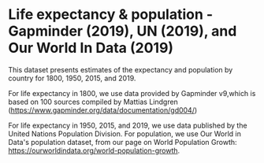 # Life expectancy & population - Gapminder (2019), UN (2019), and Our World In Data (2019)

This dataset presents estimates of the expectancy and population by country for 1800, 1950, 2015, and 2019.

For life expectancy in 1800, we use data provided by Gapminder v9,which is based on 100 sources compiled by Mattias Lindgren (https://www.gapminder.org/data/documentation/gd004/)

For life expectancy in 1950, 2015, and 2019, we use data published by the United Nations Population Division. For population, we use Our World in Data's population dataset, from our page on World Population Growth: https://ourworldindata.org/world-population-growth. 